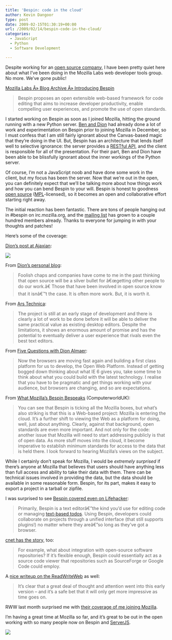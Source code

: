 ```yaml
---
title: 'Bespin: code in the cloud'
author: Kevin Dangoor
type: post
date: 2009-02-15T01:30:19+00:00
url: /2009/02/14/bespin-code-in-the-cloud/
categories:
  - JavaScript
  - Python
  - Software Development

---
```

Despite working for an [open source company][1], I have been pretty quiet here about what I&#8217;ve been doing in the Mozilla Labs web developer tools group. No more. We&#8217;ve gone public!

[Mozilla Labs Â» Blog Archive Â» Introducing Bespin][2]

> Bespin proposes an open extensible web-based framework for code editing that aims to increase developer productivity, enable compelling user experiences, and promote the use of open standards.

I started working on Bespin as soon as I joined Mozilla, hitting the ground running with a new Python server. [Ben and Dion][3] had already done a lot of work and experimentation on Bespin prior to joining Mozilla in December, so I must confess that I am still fairly ignorant about the Canvas-based magic that they&#8217;re doing in the UI. But, Bespin has an architecture that lends itself well to selective ignorance: the server provides a [RESTful API][4], and the client is responsible for all of the presentation. For their part, Ben and Dion have been able to be blissfully ignorant about the inner workings of the Python server.

Of course, I&#8217;m not a JavaScript noob and have done some work in the client, but my focus has been the server. Now that we&#8217;re out in the open, you can definitely expect that we&#8217;ll be talking more about how things work and how you can bend Bespin to your will. Bespin is honest to goodness [open source][5] ([MPL][6]-licensed), so it becomes an open and collaborative effort starting right away.

The initial reaction has been fantastic. There are tons of people hanging out in #bespin on irc.mozilla.org, and the [mailing list][7] has grown to a couple hundred members already. Thanks to everyone for jumping in with your thoughts and patches!

Here&#8217;s some of the coverage:

[Dion&#8217;s post at Ajaxian][8]:

<img style="max-width: 800px;" src="http://ajaxian.com/wp-content/uploads/editorofourdreams.png" />

From [Dion&#8217;s personal blog][9]:

> Foolish chaps and companies have come to me in the past thinking that open source will be a silver bullet for â€œgetting other people to do our work.â€ Those that have been involved in open source know that it isnâ€™t the case. It is often more work. But, it is worth it.

From [Ars Technica][10]:

> The project is still at an early stage of development and there is clearly a lot of work to be done before it will be able to deliver the same practical value as existing desktop editors. Despite the limitations, it shows an enormous amount of promise and has the potential to eventually deliver a user experience that rivals even the best text editors.

From [Five Questions with Dion Almaer][11]:

> Now the browsers are moving fast again and building a first class platform for us to develop, the Open Web Platform. Instead of getting bogged down thinking about what IE 6 gives you, take some time to think about what you could build with the latest technology. I realise that you have to be pragmatic and get things working with your audience, but browsers are changing, and so are expectations.

From [What Mozilla&#8217;s Bespin Bespeaks][12] (ComputerworldUK):

> You can see that Bespin is ticking all the Mozilla boxes, but what&#8217;s also striking is that this is a Web-based project: Mozilla is entering the cloud. It&#8217;s a further shift to viewing the Web as a platform for doing, well, just about anything. Clearly, against that background, open standards are even more important. And not only for the code: another issue that Mozilla will need to start addressing publicly is that of open data. As more stuff moves into the cloud, it become imperative to establish minimum standards for access to the data that is held there. I look forward to hearing Mozilla&#8217;s views on the subject. 

While I certainly don&#8217;t speak for Mozilla, I would be _extremely surprised_ if there&#8217;s anyone at Mozilla that believes that users should have anything less than full access and ability to take their data with them. There can be technical issues involved in providing the data, but the data should be available in some reasonable form. Bespin, for its part, makes it easy to export a project in a tarball or zipfile.

I was surprised to see [Bespin covered even on Lifehacker][13]:

> Primarily, Bespin is a text editorâ€”the kind you&#8217;d use for editing code or managing [text-based todos][14]. Using Bespin, developers could collaborate on projects through a unified interface (that still supports plugins!) no matter where they areâ€”so long as they&#8217;ve got a browser.

[cnet has the story,][15] too:

> For example, what about integration with open-source software repositories? If it&#8217;s flexible enough, Bespin could essentially act as a source code viewer that repositories such as SourceForge or Google Code could employ. 

A [nice writeup on the ReadWriteWeb][16] as well:

> It&#8217;s clear that a great deal of thought and attention went into this early version &#8211; and it&#8217;s a safe bet that it will only get more impressive as time goes on.

RWW last month surprised me with [their coverage of me joining Mozilla][17].

I&#8217;m having a great time at Mozilla so far, and it&#8217;s great to be out in the open working with so many people now on Bespin and [ServerJS][18].

<div class="zemanta-pixie">
  <img class="zemanta-pixie-img" src="http://img.zemanta.com/pixy.gif?x-id=da16a7ba-73bb-4ac9-83a3-f954ff3f2b0c" />
</div>

 [1]: http://www.mozilla.com/
 [2]: http://labs.mozilla.com/2009/02/introducing-bespin/
 [3]: http://www.ajaxian.com
 [4]: https://wiki.mozilla.org/BespinServerAPI
 [5]: http://hg.mozilla.org/labs/bespin/
 [6]: http://www.mozilla.org/MPL/
 [7]: http://groups.google.com/group/bespin/
 [8]: http://ajaxian.com/archives/bespin-a-new-mozilla-labs-experimental-extensible-code-editor-using-canvas
 [9]: http://almaer.com/blog/launching-bespin-feeling-light-as-a-cloud
 [10]: http://arstechnica.com/open-source/news/2009/02/ide-in-the-cloud-mozilla-labs-browser-based-ide-prototype.ars
 [11]: http://opensourcereleasefeed.com/interview/show/five-questions-with-dion-almaer-co-creator-of-mozilla-bespin
 [12]: http://www.computerworlduk.com/community/blogs/index.cfm?entryid=1858&blogid=14
 [13]: http://lifehacker.com/5152999/mozilla-bespin-is-a-killer-web+based-text-editor
 [14]: http://lifehacker.com/software/text/geek-to-live-list-your-life-in-txt-166299.php
 [15]: http://news.cnet.com/8301-17939_109-10163516-2.html
 [16]: http://www.readwriteweb.com/archives/bespin_html_editor_cloud.php
 [17]: http://www.readwriteweb.com/jobwire/2009/01/mozilla-developer-tools-lab-hi.php
 [18]: http://groups.google.com/group/serverjs